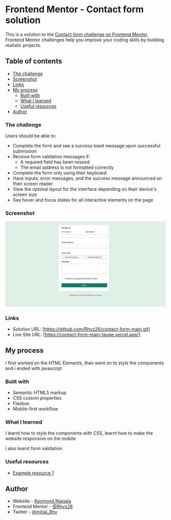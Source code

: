 # Frontend Mentor - Contact form solution

This is a solution to the [Contact form challenge on Frontend Mentor](https://www.frontendmentor.io/challenges/contact-form--G-hYlqKJj). Frontend Mentor challenges help you improve your coding skills by building realistic projects. 

## Table of contents

  - [The challenge](#the-challenge)
  - [Screenshot](#screenshot)
  - [Links](#links)
- [My process](#my-process)
  - [Built with](#built-with)
  - [What I learned](#what-i-learned)
  - [Useful resources](#useful-resources)
- [Author](#author)



### The challenge

Users should be able to:

- Complete the form and see a success toast message upon successful submission
- Receive form validation messages if:
  - A required field has been missed
  - The email address is not formatted correctly
- Complete the form only using their keyboard
- Have inputs, error messages, and the success message announced on their screen reader
- View the optimal layout for the interface depending on their device's screen size
- See hover and focus states for all interactive elements on the page

### Screenshot

![Design preview for the Contact form coding challenge](./design/dasktop.jpg)

### Links

- Solution URL: [https://github.com/Rhyz26/contact-form-main.git]
- Live Site URL: [https://contact-form-main-taupe.vercel.app/]

## My process

I first worked on the HTML Elements, then went on to style the components and i ended with javascript

### Built with

- Semantic HTML5 markup
- CSS custom properties
- Flexbox
- Mobile-first workflow



### What I learned
I learnt how to style the components with CSS, learnt how to make the website responsive on the mobile

i also learnt form validation



### Useful resources

- [Example resource 1](https://www.w3schools.com) 

## Author

- Website - [Raymond Njagala]( https://personal-portfolio-web-cyan.vercel.app/
)
- Frontend Mentor - [@Rhyz26](https://www.frontendmentor.io/profile/yourusername)
- Twitter - [@initial_Rhy](https://twitter.com/Initial_Rhy)
